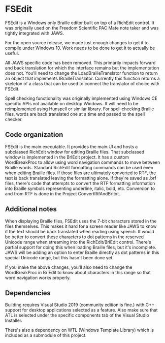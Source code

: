 # FSEdit 

FSEdit is a Windows only Braille editor built on top of a RichEdit
control. It was originally used on the Freedom Scientific PAC Mate
note taker and was tightly integrated with JAWS.  

For the open source release, we made just enough changes to get it to
compile under Windows 10. Work needs to be done to get it to actually
be useful.

All JAWS specific code has been removed. This primarily impacts
forward and back translation for which the interface remains but the
implementation does not. You'll need to change the
LoadBrailleTranslator function to return an object that implements
IBrailleTranslator. Currently this function returns a skeleton of a
class that can be used to connect the translator of choice with FSEdit.

Spell checking functionality was originally implemented using Windows
CE specific APIs not available on desktop Windows. It will need to be
reimplemented using Hunspell or similar library.  For spell checking
Braille files, words are back translated one at a time and passed to
the spell checker.

## Code organization

FSEdit is the main executable. It provides the main UI and hosts a
subclassed RichEdit window for editing Braille files. That subclassed
window is implemented in the BrlEdit project. It has a custom
WordBreakProc to allow using word navigation commands to move between
Braille words. Standard RichEdit formatting commands can be used even
when editing Braille files. If those files are ultimately converted to
RTF, the text is back translated leaving the formatting alone. If
they're saved as .brf files, there's code that attempts to convert the
RTF formatting information into Braille symbols representing
underline, italic, bold, etc.  Conversion to and from RTF is done in
the Project ConvertRtfAndBrltxt.

## Additional notes

When displaying Braille files, FSEdit uses the 7-bit characters stored
in the files themselves. This makes it hard for a screen reader
like JAWS to know if the text should be back translated when reading
using speech. It would be better to convert these characters to dot
patterns in the reserved Unicode range when streaming into the
RichEdit/BrlEdit  control. There's partial support for doing this when
loading Braille files, but it's incomplete. JAWS will be adding an option to enter Braille
directly as dot patterns in this special Unicode range, but this hasn't been done
yet.  

If you make the above changes, you'll also need to  change the WordBreakProc in BrlEdit to know
about characters in this range so that word navigation works properly.

## Dependencies

Building requires Visual Studio 2019 (community edition is fine.) with
C++ support for desktop applications selected as a feature. Also make sure
that ATL is selected under the specific components tab of the Visual
Studio Installer.

There's also a dependency on WTL (Windows Template Library) which is
included as a submodule of this project.
